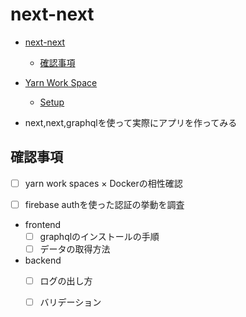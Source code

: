 # next-next

- [next-next](#next-next)
  - [確認事項](#確認事項)
- [Yarn Work Space](#yarn-work-space)
  - [Setup](#setup)

- next,next,graphqlを使って実際にアプリを作ってみる

## 確認事項
- [ ] yarn work spaces × Dockerの相性確認

- [ ] firebase authを使った認証の挙動を調査

- frontend
  - [ ] graphqlのインストールの手順
  - [ ] データの取得方法
- backend
  - [ ]  ログの出し方
  - [ ]  バリデーション



